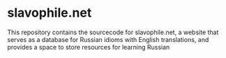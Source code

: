 # slavophile.net
This repository contains the sourcecode for slavophile.net, a website that serves as a database for Russian idioms with English translations, and provides a space to store resources for learning Russian
